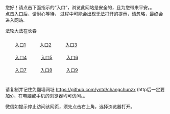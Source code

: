 您好！请点击下面指示的“入口”，浏览此网站是安全的，且为您带来平安。。 <br/>
点击入口后，请耐心等待， 过程中可能会出现无法打开的提示，请忽略，最终会进入网站. </br>

法轮大法在长春<br/>
<div style="padding:10px"><a style="margin:20px" target="_blank" href="https://d1bugau578ibq7.cloudfront.net/2Qpsp?nwmhz" id="ccLink1" rel="nofollow">入口1</a> <a target="_blank" style="margin:20px" href="https://d3mw2pmg5jqmsr.cloudfront.net/2Qpsp?eblmfrq" id="ccLink2" rel="nofollow">入口2</a> <a style="margin:20px" target="_blank" href="https://d20llgns5zpc1z.cloudfront.net/2Qpsp?yrehxvry" id="ccLink3" rel="nofollow">入口3</a></div>

<div style="padding:10px" ><a style="margin:20px" target="_blank" href="https://d1bugau578ibq7.cloudfront.net/2Qpsp?nwmhz" id="ccLink4" rel="nofollow">入口4</a> <a style="margin:20px" href="https://d3mw2pmg5jqmsr.cloudfront.net/2Qpsp?eblmfrq" target="_blank" id="ccLink5" rel="nofollow">入口5</a> <a style="margin:20px" href="https://d20llgns5zpc1z.cloudfront.net/2Qpsp?yrehxvry" target="_blank" id="ccLink6" rel="nofollow">入口6</a></div>

<div style="padding:10px"><a style="margin:20px" target="_blank" href="https://d1bugau578ibq7.cloudfront.net/2Qpsp?nwmhz" id="ccLink7" rel="nofollow">入口7</a> <a style="margin:20px" href="https://d3mw2pmg5jqmsr.cloudfront.net/2Qpsp?eblmfrq" target="_blank" id="ccLink8" rel="nofollow">入口8</a> <a style="margin:20px" target="_blank" href="https://d20llgns5zpc1z.cloudfront.net/2Qpsp?yrehxvry" id="ccLink9" rel="nofollow">入口9</a></div>

<br/>



请复制并记住免翻墙网址 https://github.com/yntd/changchunzx (http后一定要加s)，在电脑或手机的浏览器均可访问。。<br/>

微信如提示停止访问该网页，须先点击右上角，选择浏览器打开。
